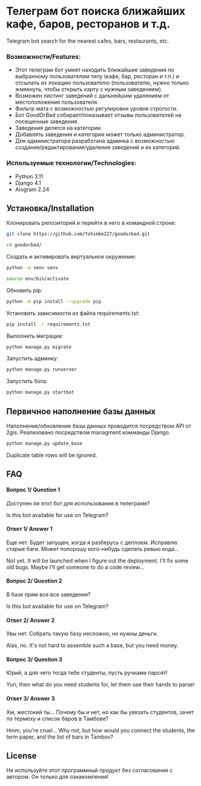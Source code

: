 # Телеграм бот поиска ближайших кафе, баров, ресторанов и т.д.  
Telegram bot search for the nearest cafes, bars, restaurants, etc.
### Возможности/Features:
* Этот телеграм бот умеет находить ближайшие заведения по выбранному пользователем типу (кафе, бар, ресторан и т.п.) и отсылать их локацию пользователю (пользователю, нужно только жмякнуть, чтобы открыть карту с нужным заведением).
* Возможен листинг заведений с дальнейшим удалением от местоположения пользователя.
* Фильтр мата с возможностью регулировки уровня строгости.
* Бот GoodOrBad собирает/показывает отзывы пользователей на посещенные заведения. 
* Заведения делятся на категории. 
* Добавлять заведения и категории  может только администратор.
* Для администратора разработана админка с возможностью создания/редактирования/удаления заведений и их категорий.
### Используемые технологии/Technologies:
* Python 3.11
* Django 4.1
* Aiogram 2.24

## Установка/Installation

Клонировать репозиторий и перейти в него в командной строке:
```bash
git clone https://github.com/Yohimbe227/goodorbad.git
```
```bash
cd goodorbad/
```
Cоздать и активировать виртуальное окружение:
```bash
python -m venv venv
```
```bash
source env/bin/activate
```
Обновить pip:
```bash
python -m pip install --upgrade pip
```
Установить зависимости из файла requirements.txt:
```bash
pip install -r requirements.txt
```
Выполнить миграции:
```bash
python manage.py migrate
```
Запустить админку:
```bash
python manage.py runserver
```
Запустить бота:
```bash
python manage.py startbot
```

## Первичное наполнение базы данных

Наполнение/обновление базы данных проводится посредством API от 2gis. Реализовано посредством managment комманды Django.
```bash
python manage.py update_base
```
Duplicate table rows will be ignored.

## FAQ

#### Вопрос 1/ Question 1

Доступен ли этот бот для использования в телеграме?  

Is this bot available for use on Telegram?

#### Ответ 1/ Answer 1

Еще нет. Будет запущен, когда я разберусь с деплоем. Исправлю старые баги. Может попорошу кого-нибудь сделать ревью кода...  

Not yet. It will be launched when I figure out the deployment. I'll fix some old bugs. Maybe I'll get someone to do a code review...

#### Вопрос 2/ Question 2

В базе прям все все заведения?

Is this bot available for use on Telegram?

#### Ответ 2/ Answer 2

Увы нет. Собрать такую базу несложно, но нужны деньги. 

Alas, no. It's not hard to assemble such a base, but you need money.

#### Вопрос 3/ Question 3

Юрий, а для чего тогда тебе студенты, пусть ручками парсят!

Yuri, then what do you need students for, let them use their hands to parse!

#### Ответ 3/ Answer 3
Хм, жестокий ты... Почему бы и нет, но как бы увязать студентов, зачет по термеху и список баров в Тамбове?

Hmm, you're cruel... Why not, but how would you connect the students, the term paper, and the list of bars in Tambov?
## License

Не используйте этот программный продукт без согласования с автором. Он только для ознакомления!

